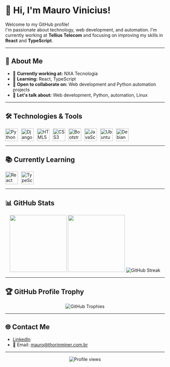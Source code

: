 # 👋 Hi, I'm Mauro Vinicius!

Welcome to my GitHub profile!  
I'm passionate about technology, web development, and automation. I'm currently working at **Tellius Telecom** and focusing on improving my skills in **React** and **TypeScript**.

---

## 🚀 About Me

- 🔭 **Currently working at:** NXA Tecnologia  
- 🌱 **Learning:** React, TypeScript  
- 🤝 **Open to collaborate on:** Web development and Python automation projects  
- 💬 **Let's talk about:** Web development, Python, automation, Linux

---

## 🛠️ Technologies & Tools

<div style="display: flex; flex-wrap: wrap; gap: 10px;">
  <img src="https://cdn.jsdelivr.net/gh/devicons/devicon@latest/icons/python/python-original.svg" width="40" height="40" title="Python"/>
  <img src="https://cdn.jsdelivr.net/gh/devicons/devicon@latest/icons/django/django-plain.svg" width="40" height="40" title="Django"/>
  <img src="https://cdn.jsdelivr.net/gh/devicons/devicon@latest/icons/html5/html5-original.svg" width="40" height="40" title="HTML5"/>
  <img src="https://cdn.jsdelivr.net/gh/devicons/devicon@latest/icons/css3/css3-original.svg" width="40" height="40" title="CSS3"/>
  <img src="https://cdn.jsdelivr.net/gh/devicons/devicon@latest/icons/bootstrap/bootstrap-original.svg" width="40" height="40" title="Bootstrap"/>
  <img src="https://cdn.jsdelivr.net/gh/devicons/devicon@latest/icons/javascript/javascript-original.svg" width="40" height="40" title="JavaScript"/>
  <img src="https://cdn.jsdelivr.net/gh/devicons/devicon@latest/icons/ubuntu/ubuntu-original.svg" width="40" height="40" title="Ubuntu"/>
  <img src="https://cdn.jsdelivr.net/gh/devicons/devicon@latest/icons/debian/debian-original.svg" width="40" height="40" title="Debian"/>
</div>

---

## 📚 Currently Learning

<div style="display: flex; flex-wrap: wrap; gap: 10px;">
  <img src="https://cdn.jsdelivr.net/gh/devicons/devicon@latest/icons/react/react-original.svg" width="40" height="40" title="React"/>
  <img src="https://cdn.jsdelivr.net/gh/devicons/devicon@latest/icons/typescript/typescript-original.svg" width="40" height="40" title="TypeScript"/>
</div>

---

## 📊 GitHub Stats

<div align="center">
  <img height="180em" src="https://github-readme-stats.vercel.app/api/top-langs/?username=HakunaMauroVinicis&layout=compact&langs_count=7&theme=dracula"/>
  <img height="180em" src="https://github-readme-stats.vercel.app/api?username=HakunaMauroVinicis&show_icons=true&theme=dracula&include_all_commits=true&count_private=true"/>
  <img src="https://github-readme-streak-stats.herokuapp.com/?user=HakunaMauroVinicis&theme=dracula" alt="GitHub Streak"/>
</div>

---

## 🏆 GitHub Profile Trophy

<div align="center">
  <img src="https://github-profile-trophy.vercel.app/?username=HakunaMauroVinicis&theme=dracula&column=3&margin-w=20&margin-h=20&no-frame=true" alt="GitHub Trophies"/>
</div>

---

## 🌐 Contact Me

- [LinkedIn](https://www.linkedin.com/in/mauro-vinicius-cust%C3%B3dio-a7164616a)  
- 📧 Email: [mauro@thorinminer.com.br](mailto:brksmauro@hotmail.com)

---

<div align="center">
  <img src="https://komarev.com/ghpvc/?username=HakunaMauroVinicis&color=blue" alt="Profile views"/>
</div>
